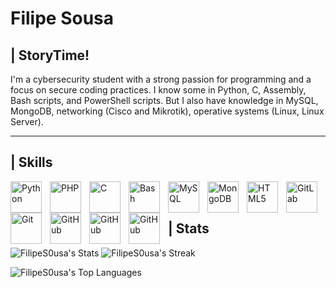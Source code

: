 # Filipe Sousa 

## | StoryTime!
I'm a cybersecurity student with a strong passion for programming and a focus on secure coding practices. I know some in Python, C, Assembly, Bash scripts, and PowerShell scripts. But I also have knowledge in MySQL, MongoDB, networking (Cisco and Mikrotik), operative systems (Linux, Linux Server).

---

## | Skills

<img align="left" alt="Python" width="50px" style="padding-right:10px;" src="https://cdn.jsdelivr.net/gh/devicons/devicon/icons/python/python-original.svg" />
<img align="left" alt="PHP" width="50px" style="padding-right:10px;" src="https://cdn.jsdelivr.net/gh/devicons/devicon/icons/php/php-original.svg" />
<img align="left" alt="C" width="50px" style="padding-right:10px;" src="https://cdn.jsdelivr.net/gh/devicons/devicon/icons/c/c-original.svg" />
<img align="left" alt="Bash" width="50px" style="padding-right:10px;" src="https://cdn.jsdelivr.net/gh/devicons/devicon/icons/bash/bash-original.svg" />
<img align="left" alt="MySQL" width="50px" style="padding-right:10px;" src="https://cdn.jsdelivr.net/gh/devicons/devicon/icons/mysql/mysql-original-wordmark.svg" />
<img align="left" alt="MongoDB" width="50px" style="padding-right:10px;" src="https://cdn.jsdelivr.net/gh/devicons/devicon/icons/mongodb/mongodb-original-wordmark.svg" />
<img align="left" alt="HTML5" width="50px" style="padding-right:10px;" src="https://cdn.jsdelivr.net/gh/devicons/devicon/icons/html5/html5-original-wordmark.svg" />
<img align="left" alt="GitLab" width="50px" style="padding-right:10px;" src="https://cdn.jsdelivr.net/gh/devicons/devicon/icons/gitlab/gitlab-original.svg" />
<img align="left" alt="Git" width="50px" style="padding-right:10px;" src="https://cdn.jsdelivr.net/gh/devicons/devicon/icons/git/git-original.svg" />
<img align="left" alt="GitHub" width="50px" style="padding-right:10px;" src="https://cdn.jsdelivr.net/gh/devicons/devicon/icons/github/github-original.svg" />
<img align="left" alt="GitHub" width="50px" style="padding-right:10px;" src="https://cdn.jsdelivr.net/gh/devicons/devicon/icons/linux/linux-original.svg" />
<img align="left" alt="GitHub" width="50px" style="padding-right:10px;" src="https://cdn.jsdelivr.net/gh/devicons/devicon@latest/icons/nixos/nixos-plain.svg" />   

<br />
<br />

## | Stats

![FilipeS0usa's Stats](https://github-readme-stats.vercel.app/api?username=FilipeS0usa&theme=tokyonight&show_icons=true&hide_border=true&count_private=true) ![FilipeS0usa's Streak](https://github-readme-streak-stats.herokuapp.com/?user=FilipeS0usa&theme=tokyonight&hide_border=true)

<p style="text-align: center;">
  
  ![FilipeS0usa's Top Languages](https://github-readme-stats.vercel.app/api/top-langs/?username=FilipeS0usa&theme=tokyonight&show_icons=true&hide_border=true&layout=compact&count_private=true)
  
  </p>
